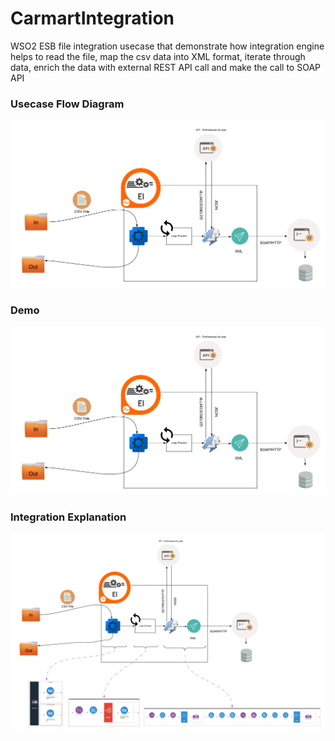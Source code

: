 # CarmartIntegration
WSO2 ESB file integration usecase that demonstrate how integration engine helps to read the file, map the csv data into XML format, iterate through data, enrich the data with external REST API call and make the call to SOAP API


### Usecase Flow Diagram

![Use Case flow Diagram](https://github.com/vanjikumaran/CarmartIntegration/blob/master/Doc/Images/Usecase.png)




### Demo

![Demo](https://github.com/vanjikumaran/CarmartIntegration/blob/master/Doc/Images/Usecase.png)




### Integration Explanation

![Integration Explanation](https://github.com/vanjikumaran/CarmartIntegration/blob/master/Doc/Images/IntegrationZoom.png)
